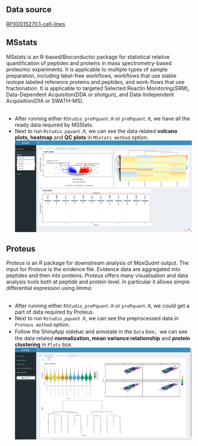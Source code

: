 ## Data source
[RPXD015270.1-cell-lines](https://ftp.pride.ebi.ac.uk/pride/data/proteomes/proteogenomics/differential-expression/RPXD015270.1-cell-lines/expdesign/)
## MSstats
MSstats is an R-based/Bioconductor package for statistical relative quantification of peptides and proteins in mass spectrometry-based proteomic experiments. It is applicable to 
multiple types of sample preparation, including label-free workflows, workflows that use stable isotope labeled reference proteins and peptides, and work-flows that use fractionation. 
It is applicable to targeted Selected Reactin Monitoring(SRM), Data-Dependent Acquisiton(DDA or shotgun), and Data-Independent Acquisition(DIA or SWATH-MS).<br>
<br>
- After running either `RStudio_prePquant.R` or `prePquant.R`, we have all the ready data required by MSStats.
- Next to run `Rstudio_pquant.R`, we can see the data related **volcano plots, heatmap** and **QC plots** in `MSstats method` option.<br>
![](https://github.com/Douerww/pquantR/blob/main/img/MSstatsPage.png)

## Proteus
*Proteus* is an R package for downstream analysis of *MaxQuant* output. The input for *Proteus* is the evidence file. Evidence data are aggregated into peptides and then into 
proteins. *Proteus* offers many visualisation and data analysis tools both at peptide and protein level. In particular it allows simple differential expression using *limma*.<br>
<br>

- After running either `RStudio_prePquant.R` or `prePquant.R`, we could get a part of data required by Proteus.
- Next to run `Rstudio_pquant.R`, we can see the preprocessed data in `Proteus method` option.
- Follow the ShinyApp sidebar and annotate in the `Data` box，we can see the data related **normalization, mean variance relationship** and **protein clustering** in `Plots` box.<br>
![](https://github.com/Douerww/pquantR/blob/main/img/proteusPlotsPage.png)
